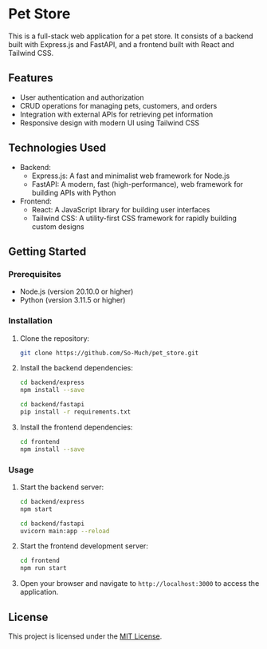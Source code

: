 # Pet Store

This is a full-stack web application for a pet store. It consists of a backend built with Express.js and FastAPI, and a frontend built with React and Tailwind CSS.

## Features

- User authentication and authorization
- CRUD operations for managing pets, customers, and orders
- Integration with external APIs for retrieving pet information
- Responsive design with modern UI using Tailwind CSS

## Technologies Used

- Backend:
    - Express.js: A fast and minimalist web framework for Node.js
    - FastAPI: A modern, fast (high-performance), web framework for building APIs with Python
- Frontend:
    - React: A JavaScript library for building user interfaces
    - Tailwind CSS: A utility-first CSS framework for rapidly building custom designs

## Getting Started

### Prerequisites

- Node.js (version 20.10.0 or higher)
- Python (version 3.11.5 or higher)

### Installation

1. Clone the repository:

     ```bash
     git clone https://github.com/So-Much/pet_store.git
     ```

2. Install the backend dependencies:

     ```bash
     cd backend/express
     npm install --save
     ```

     ```bash
     cd backend/fastapi
     pip install -r requirements.txt
     ```

3. Install the frontend dependencies:

     ```bash
     cd frontend
     npm install --save
     ```

### Usage

1. Start the backend server:

     ```bash
     cd backend/express
     npm start
     ```

     ```bash
     cd backend/fastapi
     uvicorn main:app --reload
     ```

2. Start the frontend development server:

     ```bash
     cd frontend
     npm run start
     ```

3. Open your browser and navigate to `http://localhost:3000` to access the application.

## License

This project is licensed under the [MIT License](LICENSE).